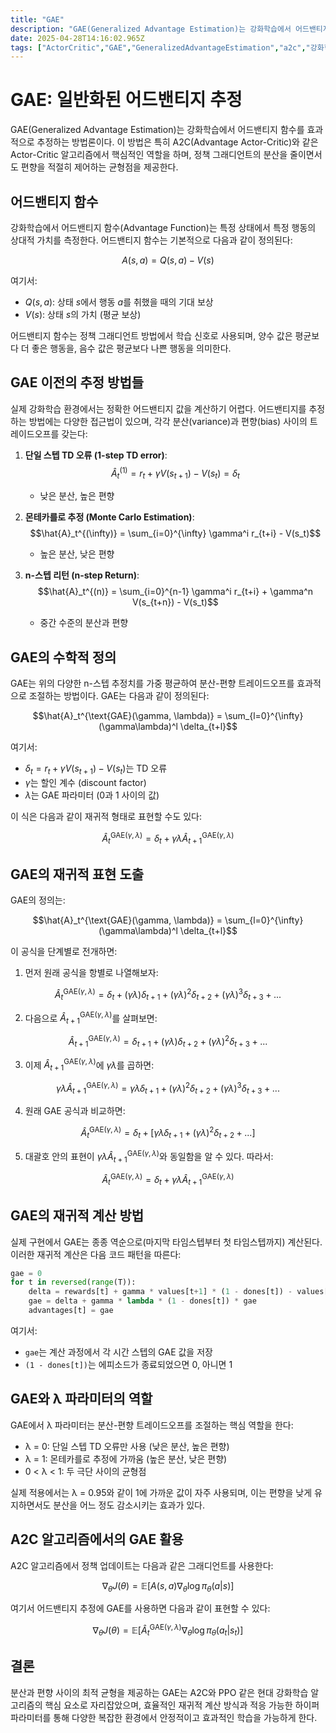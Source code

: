 ```yaml
---
title: "GAE"
description: "GAE(Generalized Advantage Estimation)는 강화학습에서 어드밴티지 함수를 효과적으로 추정하는 방법론이다. "
date: 2025-04-28T14:16:02.965Z
tags: ["ActorCritic","GAE","GeneralizedAdvantageEstimation","a2c","강화학습","딥러닝","어드밴티지","정책최적화"]
---
```

# GAE: 일반화된 어드밴티지 추정

GAE(Generalized Advantage Estimation)는 강화학습에서 어드밴티지 함수를 효과적으로 추정하는 방법론이다. 이 방법은 특히 A2C(Advantage Actor-Critic)와 같은 Actor-Critic 알고리즘에서 핵심적인 역할을 하며, 정책 그래디언트의 분산을 줄이면서도 편향을 적절히 제어하는 균형점을 제공한다.

## 어드밴티지 함수

강화학습에서 어드밴티지 함수(Advantage Function)는 특정 상태에서 특정 행동의 상대적 가치를 측정한다. 어드밴티지 함수는 기본적으로 다음과 같이 정의된다:

$$
A(s, a) = Q(s, a) - V(s)
$$

여기서:
- $Q(s, a)$: 상태 $s$에서 행동 $a$를 취했을 때의 기대 보상
- $V(s)$: 상태 $s$의 가치 (평균 보상)

어드밴티지 함수는 정책 그래디언트 방법에서 학습 신호로 사용되며, 양수 값은 평균보다 더 좋은 행동을, 음수 값은 평균보다 나쁜 행동을 의미한다.

## GAE 이전의 추정 방법들

실제 강화학습 환경에서는 정확한 어드밴티지 값을 계산하기 어렵다. 어드밴티지를 추정하는 방법에는 다양한 접근법이 있으며, 각각 분산(variance)과 편향(bias) 사이의 트레이드오프를 갖는다:

1. **단일 스텝 TD 오류 (1-step TD error)**: 
   $$\hat{A}_t^{(1)} = r_t + \gamma V(s_{t+1}) - V(s_t) = \delta_t$$
   - 낮은 분산, 높은 편향

2. **몬테카를로 추정 (Monte Carlo Estimation)**:
   $$\hat{A}_t^{(\infty)} = \sum_{i=0}^{\infty} \gamma^i r_{t+i} - V(s_t)$$
   - 높은 분산, 낮은 편향

3. **n-스텝 리턴 (n-step Return)**:
   $$\hat{A}_t^{(n)} = \sum_{i=0}^{n-1} \gamma^i r_{t+i} + \gamma^n V(s_{t+n}) - V(s_t)$$
   - 중간 수준의 분산과 편향

## GAE의 수학적 정의

GAE는 위의 다양한 n-스텝 추정치를 가중 평균하여 분산-편향 트레이드오프를 효과적으로 조절하는 방법이다. GAE는 다음과 같이 정의된다:

$$\hat{A}_t^{\text{GAE}(\gamma, \lambda)} = \sum_{l=0}^{\infty} (\gamma\lambda)^l \delta_{t+l}$$

여기서:
- $\delta_t = r_t + \gamma V(s_{t+1}) - V(s_t)$는 TD 오류
- $\gamma$는 할인 계수 (discount factor)
- $\lambda$는 GAE 파라미터 (0과 1 사이의 값)

이 식은 다음과 같이 재귀적 형태로 표현할 수도 있다:

$$\hat{A}_t^{\text{GAE}(\gamma, \lambda)} = \delta_t + \gamma\lambda\hat{A}_{t+1}^{\text{GAE}(\gamma, \lambda)}$$

## GAE의 재귀적 표현 도출

GAE의 정의는:

$$\hat{A}_t^{\text{GAE}(\gamma, \lambda)} = \sum_{l=0}^{\infty} (\gamma\lambda)^l \delta_{t+l}$$

이 공식을 단계별로 전개하면:

1. 먼저 원래 공식을 항별로 나열해보자:

$$\hat{A}_t^{\text{GAE}(\gamma, \lambda)} = \delta_t + (\gamma\lambda) \delta_{t+1} + (\gamma\lambda)^2 \delta_{t+2} + (\gamma\lambda)^3 \delta_{t+3} + ...$$

2. 다음으로 $\hat{A}_{t+1}^{\text{GAE}(\gamma, \lambda)}$를 살펴보면:

$$\hat{A}_{t+1}^{\text{GAE}(\gamma, \lambda)} = \delta_{t+1} + (\gamma\lambda) \delta_{t+2} + (\gamma\lambda)^2 \delta_{t+3} + ...$$

3. 이제 $\hat{A}_{t+1}^{\text{GAE}(\gamma, \lambda)}$에 $\gamma\lambda$를 곱하면:

$$\gamma\lambda \hat{A}_{t+1}^{\text{GAE}(\gamma, \lambda)} = \gamma\lambda\delta_{t+1} + (\gamma\lambda)^2 \delta_{t+2} + (\gamma\lambda)^3 \delta_{t+3} + ...$$

4. 원래 GAE 공식과 비교하면:

$$\hat{A}_t^{\text{GAE}(\gamma, \lambda)} = \delta_t + [\gamma\lambda\delta_{t+1} + (\gamma\lambda)^2 \delta_{t+2} + ...]$$

5. 대괄호 안의 표현이 $\gamma\lambda \hat{A}_{t+1}^{\text{GAE}(\gamma, \lambda)}$와 동일함을 알 수 있다. 따라서:

$$\hat{A}_t^{\text{GAE}(\gamma, \lambda)} = \delta_t + \gamma\lambda\hat{A}_{t+1}^{\text{GAE}(\gamma, \lambda)}$$

## GAE의 재귀적 계산 방법

실제 구현에서 GAE는 종종 역순으로(마지막 타임스텝부터 첫 타임스텝까지) 계산된다. 이러한 재귀적 계산은 다음 코드 패턴을 따른다:

```python
gae = 0
for t in reversed(range(T)):
    delta = rewards[t] + gamma * values[t+1] * (1 - dones[t]) - values[t]
    gae = delta + gamma * lambda * (1 - dones[t]) * gae
    advantages[t] = gae
```

여기서:
- `gae`는 계산 과정에서 각 시간 스텝의 GAE 값을 저장
- `(1 - dones[t])`는 에피소드가 종료되었으면 0, 아니면 1

## GAE와 λ 파라미터의 역할

GAE에서 λ 파라미터는 분산-편향 트레이드오프를 조절하는 핵심 역할을 한다:

- λ = 0: 단일 스텝 TD 오류만 사용 (낮은 분산, 높은 편향)
- λ = 1: 몬테카를로 추정에 가까움 (높은 분산, 낮은 편향)
- 0 < λ < 1: 두 극단 사이의 균형점

실제 적용에서는 λ = 0.95와 같이 1에 가까운 값이 자주 사용되며, 이는 편향을 낮게 유지하면서도 분산을 어느 정도 감소시키는 효과가 있다.

## A2C 알고리즘에서의 GAE 활용

A2C 알고리즘에서 정책 업데이트는 다음과 같은 그래디언트를 사용한다:

$$\nabla_\theta J(\theta) = \mathbb{E} \left[ A(s,a) \nabla_\theta \log \pi_\theta(a|s) \right]$$

여기서 어드밴티지 추정에 GAE를 사용하면 다음과 같이 표현할 수 있다:

$$\nabla_\theta J(\theta) = \mathbb{E} \left[ \hat{A}_t^{\text{GAE}(\gamma, \lambda)} \nabla_\theta \log \pi_\theta(a_t|s_t) \right]$$

## 결론

분산과 편향 사이의 최적 균형을 제공하는 GAE는 A2C와 PPO 같은 현대 강화학습 알고리즘의 핵심 요소로 자리잡았으며, 효율적인 재귀적 계산 방식과 적응 가능한 하이퍼파라미터를 통해 다양한 복잡한 환경에서 안정적이고 효과적인 학습을 가능하게 한다.